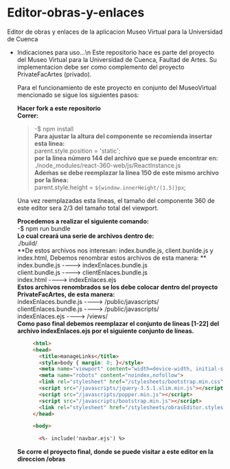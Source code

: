 # Editor-obras-y-enlaces  
Editor de obras y enlaces de la aplicacion Museo Virtual para la Universidad de Cuenca

* Indicaciones para uso...\n
  Este repositorio hace es parte del proyecto del Museo Virtual para la Universidad de Cuenca, Faultad de Artes.
  Su implementacion debe ser como complemento del proyecto PrivateFacArtes (privado).
  
  Para el funcionamiento de este proyecto en conjunto del MuseoVirtual mencionado se sigue los siguientes pasos:
  
  **Hacer fork a este repositorio**  
  **Correr:**  
     > -$ npm install  
  **Para ajustar la altura del componente se recomienda insertar esta linea:**  
      parent.style.position = 'static';  
  **por la linea número 144 del archivo que se puede encontrar en:**  
      ./node_modules/react-360-web/js/ReactInstance.js  
  **Adeḿas se debe reemplazar la línea 150 de este mismo archivo por la línea:**  
      parent.style.height = `${window.innerHeight/(1.5)}px`;  

    Una vez reemplazadas esta líneas, el tamaño del componente 360 de este editor sera 2/3 del tamaño total del viewport.  

  **Procedemos a realizar el siguiente comando:**  
      -$ npm run bundle  
    **Lo cual creará una serie de archivos dentro de:**  
      ./build/  
    **De estos archivos nos interesan: index.bundle.js, client.bunlde.js y index.html, Debemos renombrar estos archivos de esta manera: **  
      index.bundle.js  ---->      indexEnlaces.bundle.js  
      client.bundle.js ---->      clientEnlaces.bundle.js  
      index.html       ---->      indexEnlaces.ejs  
    **Estos archivos renombrados se los debe colocar dentro del proyecto PrivateFacArtes, de esta manera:**  
      indexEnlaces.bundle.js    ----> /public/javascripts/  
      clientEnlaces.bundle.js   ----> /public/javascripts/  
      indexEnlaces.ejs          ----> /views/  
    **Como paso final debemos reemplazar el conjunto de líneas [1-22] del archivo indexEnlaces.ejs por el siguiente conjunto de líneas.**  
    ```html
         <html>
         <head>
           <title>manageLinks</title>
           <style>body { margin: 0; }</style>
           <meta name="viewport" content="width=device-width, initial-scale=1, user-scalable=no">
           <meta name="robots" content="noindex,nofollow">
           <link rel="stylesheet" href="/stylesheets/bootstrap.min.css"/>
           <script src="/javascripts/jquery-3.5.1.slim.min.js"></script>
           <script src="/javascripts/popper.min.js"></script>
           <script src="/javascripts/bootstrap.min.js"></script>
           <link rel="stylesheet" href="/stylesheets/obrasEditor.styles.css"/>
         </head>

         <body>

           <%- include('navbar.ejs') %>
    ```
    
    **Se corre el proyecto final, donde se puede visitar a este editor en la direccion /obras**  
